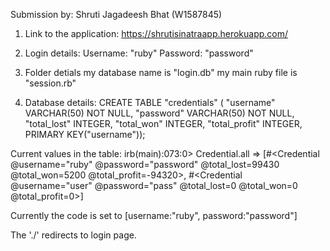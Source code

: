 Submission by: Shruti Jagadeesh Bhat (W1587845)

1. Link to the application: 
https://shrutisinatraapp.herokuapp.com/

2. Login details:
Username: "ruby"
Password: "password"

3. Folder detials
my database name is  "login.db"
my main ruby file is "session.rb"

4. Database details:
CREATE TABLE "credentials" (
"username" VARCHAR(50) NOT NULL,
"password" VARCHAR(50) NOT NULL, 
"total_lost" INTEGER,
"total_won" INTEGER, 
"total_profit" INTEGER, 
PRIMARY KEY("username"));

Current values in the table:
irb(main):073:0> Credential.all                                                                                                                 => [#<Credential @username="ruby" @password="password" @total_lost=99430 @total_won=5200 @total_profit=-94320>, 
#<Credential @username="user" @password="pass" @total_lost=0 @total_won=0 @total_profit=0>]

Currently the code is set to [username:"ruby", password:"password"]

The './' redirects to login page.

